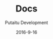 ---
title: Docs
sections:
    -
        template: banner
        text: "# Docs  \n\nThis is the documentation for the systems and terms used in HashBrown. If you're looking for the API documentation, it's [here](/api/)"
        image: 50d05eee9088c589bfd5a5a3a3043c0ebcc4972b
        theme: dark
    -
        template: childLinks
        includeGrandchildren: false
meta:
    id: 1d72ac4a3c7e348ef20717698eb87b82976bca36
    parentId: ""
    language: en
date: '2016-9-16'
author: 'Putaitu Development'
permalink: /docs/
layout: sectionPage
---
